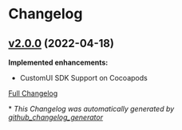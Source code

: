 # Changelog

## [v2.0.0](https://github.com/razorpay/razorpay-customui-pod/tree/v1.0.0) (2022-04-18)

**Implemented enhancements:**

- CustomUI SDK Support on Cocoapods

[Full Changelog](https://github.com/razorpay/razorpay-customui-pod/compare/231ca27dcd8f9b50102da5372330eb98aaf2ba71...0.11.1)

\* _This Changelog was automatically generated by [github_changelog_generator](https://github.com/github-changelog-generator/github-changelog-generator)_
